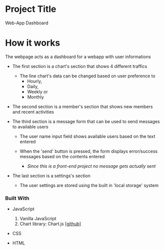 # Project Title

Web-App Dashboard

# How it works

The webpage acts as a dashboard for a webapp with user informations

- The first section is a chart's section that shows 4 different traffics

  - The line chart's data can be changed based on user preference to
    - Hourly,
    - Daily,
    - Weekly or
    - Monthly

- The second section is a member's section that shows new members and recent activities

- The third section is a message form that can be used to send messages to available users

  - The user name input field shows available users based on the text entered

  - When the 'send' button is pressed, the form displays error/success messages based on the contents entered
    - _Since this is a front-end project no message gets actually sent_

- The last section is a settings's section

  - The user settings are stored using the built in 'local storage' system

### Built With

- JavaScript

  1. Vanilla JavaScript
  2. Chart library: Chart.js [[github]](https://github.com/chartjs/Chart.js)

- CSS

- HTML

